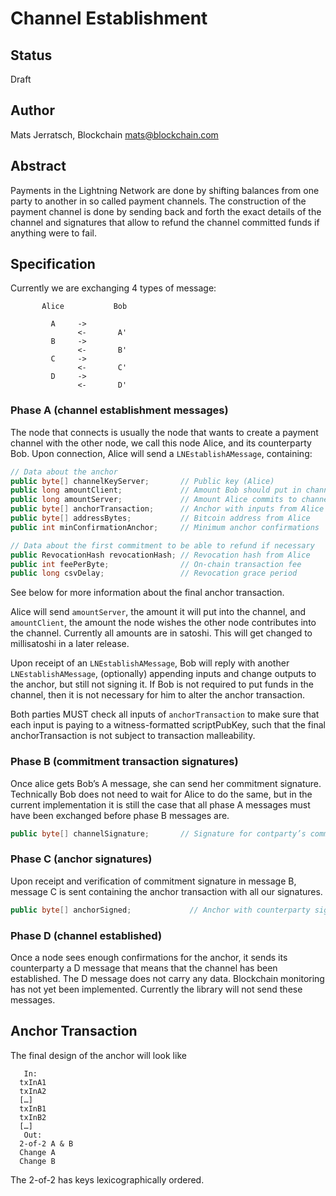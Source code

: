 # Channel Establishment

## Status

Draft

## Author

Mats Jerratsch, Blockchain
mats@blockchain.com

## Abstract

Payments in the Lightning Network are done by shifting balances from one party to another in so called payment channels. The construction of the payment channel is done by sending back and forth the exact details of the channel and signatures that allow to refund the channel committed funds if anything were to fail.

## Specification

Currently we are exchanging 4 types of message:

```
       Alice           Bob
 
         A     ->
               <-       A'
         B     ->
               <-       B'
         C     ->
               <-       C'
         D     ->
               <-       D'
```

### Phase A (channel establishment messages)

The node that connects is usually the node that wants to create a payment channel with the other node, we call this node Alice, and its counterparty Bob. Upon connection, Alice will send a `LNEstablishAMessage`, containing:

```java
// Data about the anchor
public byte[] channelKeyServer;       // Public key (Alice)
public long amountClient;             // Amount Bob should put in channel
public long amountServer;             // Amount Alice commits to channel
public byte[] anchorTransaction;      // Anchor with inputs from Alice
public byte[] addressBytes;           // Bitcoin address from Alice
public int minConfirmationAnchor;     // Minimum anchor confirmations

// Data about the first commitment to be able to refund if necessary
public RevocationHash revocationHash; // Revocation hash from Alice
public int feePerByte;                // On-chain transaction fee
public long csvDelay;                 // Revocation grace period
```

See below for more information about the final anchor transaction.

Alice will send `amountServer`, the amount it will put into the channel, and `amountClient`, the amount the node wishes the other node contributes into the channel. Currently all amounts are in satoshi. This will get changed to millisatoshi in a later release.

Upon receipt of an `LNEstablishAMessage`, Bob will reply with another `LNEstablishAMessage`, (optionally) appending inputs and change outputs to the anchor, but still not signing it. If Bob is not required to put funds in the channel, then it is not necessary for him to alter the anchor transaction.

Both parties MUST check all inputs of `anchorTransaction` to make sure that each input is paying to a witness-formatted scriptPubKey, such that the final anchorTransaction is not subject to transaction malleability.

### Phase B (commitment transaction signatures)

Once alice gets Bob’s A message, she can send her commitment signature. Technically Bob does not need to wait for Alice to do the same, but in the current implementation it is still the case that all phase A messages must have been exchanged before phase B messages are.

```java
public byte[] channelSignature;       // Signature for contparty’s commitment
```

### Phase C (anchor signatures)

Upon receipt and verification of commitment signature in message B, message C is sent containing the anchor transaction with all our signatures.

```java
public byte[] anchorSigned;             // Anchor with counterparty signature(s)
```

### Phase D (channel established)

Once a node sees enough confirmations for the anchor, it sends its counterparty a D message that means that the channel has been established. The D message does not carry any data. Blockchain monitoring has not yet been implemented. Currently the library will not send these messages.

## Anchor Transaction

The final design of the anchor will look like

```
   In:
  txInA1
  txInA2
  […]
  txInB1
  txInB2
  […]
   Out:
  2-of-2 A & B
  Change A
  Change B
```

The 2-of-2 has keys lexicographically ordered. 